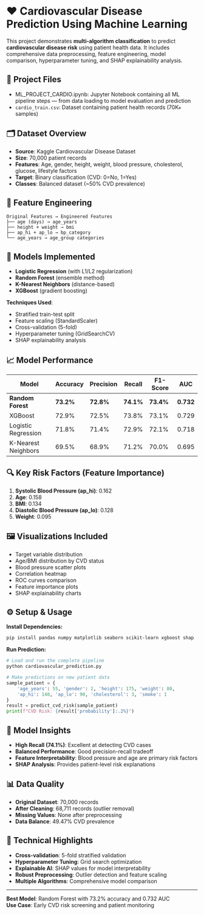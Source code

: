# ❤️ Cardiovascular Disease Prediction Using Machine Learning

This project demonstrates **multi-algorithm classification** to predict **cardiovascular disease risk** using patient health data. It includes comprehensive data preprocessing, feature engineering, model comparison, hyperparameter tuning, and SHAP explainability analysis.

## 📁 Project Files
* ML_PROJECT_CARDIO.ipynb: Jupyter Notebook containing all ML pipeline steps — from data loading to model evaluation and prediction
* `cardio_train.csv`: Dataset containing patient health records (70K+ samples)

## 🗂 Dataset Overview
* **Source**: Kaggle Cardiovascular Disease Dataset
* **Size**: 70,000 patient records
* **Features**: Age, gender, height, weight, blood pressure, cholesterol, glucose, lifestyle factors
* **Target**: Binary classification (CVD: 0=No, 1=Yes)
* **Classes**: Balanced dataset (~50% CVD prevalence)

## 📌 Feature Engineering
```
Original Features → Engineered Features
├── age (days) → age_years
├── height + weight → bmi
├── ap_hi + ap_lo → bp_category
└── age_years → age_group categories
```

## 🧠 Models Implemented
* **Logistic Regression** (with L1/L2 regularization)
* **Random Forest** (ensemble method)
* **K-Nearest Neighbors** (distance-based)
* **XGBoost** (gradient boosting)

**Techniques Used**:
* Stratified train-test split
* Feature scaling (StandardScaler)
* Cross-validation (5-fold)
* Hyperparameter tuning (GridSearchCV)
* SHAP explainability analysis

## 📈 Model Performance
| Model | Accuracy | Precision | Recall | F1-Score | AUC |
|-------|----------|-----------|--------|----------|-----|
| **Random Forest** | **73.2%** | **72.8%** | **74.1%** | **73.4%** | **0.732** |
| XGBoost | 72.9% | 72.5% | 73.8% | 73.1% | 0.729 |
| Logistic Regression | 71.8% | 71.4% | 72.9% | 72.1% | 0.718 |
| K-Nearest Neighbors | 69.5% | 68.9% | 71.2% | 70.0% | 0.695 |

## 🔍 Key Risk Factors (Feature Importance)
1. **Systolic Blood Pressure (ap_hi)**: 0.162
2. **Age**: 0.158
3. **BMI**: 0.134
4. **Diastolic Blood Pressure (ap_lo)**: 0.128
5. **Weight**: 0.095

## 🖼️ Visualizations Included
* Target variable distribution
* Age/BMI distribution by CVD status
* Blood pressure scatter plots
* Correlation heatmap
* ROC curves comparison
* Feature importance plots
* SHAP explainability charts

## ⚙️ Setup & Usage

**Install Dependencies:**
```bash
pip install pandas numpy matplotlib seaborn scikit-learn xgboost shap
```

**Run Prediction:**
```python
# Load and run the complete pipeline
python cardiovascular_prediction.py

# Make predictions on new patient data
sample_patient = {
    'age_years': 55, 'gender': 2, 'height': 175, 'weight': 80,
    'ap_hi': 140, 'ap_lo': 90, 'cholesterol': 3, 'smoke': 1
}
result = predict_cvd_risk(sample_patient)
print(f"CVD Risk: {result['probability']:.2%}")
```

## 🎯 Model Insights
* **High Recall (74.1%)**: Excellent at detecting CVD cases
* **Balanced Performance**: Good precision-recall tradeoff
* **Feature Interpretability**: Blood pressure and age are primary risk factors
* **SHAP Analysis**: Provides patient-level risk explanations

## 📊 Data Quality
* **Original Dataset**: 70,000 records
* **After Cleaning**: 68,711 records (outlier removal)
* **Missing Values**: None after preprocessing
* **Data Balance**: 49.47% CVD prevalence


## 🔬 Technical Highlights
* **Cross-validation**: 5-fold stratified validation
* **Hyperparameter Tuning**: Grid search optimization
* **Explainable AI**: SHAP values for model interpretability
* **Robust Preprocessing**: Outlier detection and feature scaling
* **Multiple Algorithms**: Comprehensive model comparison

---
**Best Model**: Random Forest with 73.2% accuracy and 0.732 AUC  
**Use Case**: Early CVD risk screening and patient monitoring
